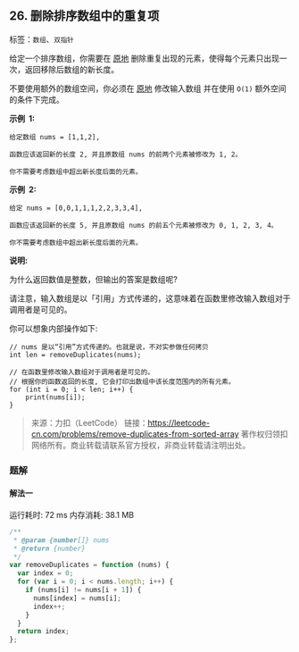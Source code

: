 ## 26. 删除排序数组中的重复项

标签：`数组`、`双指针`

给定一个排序数组，你需要在 [原地][1] 删除重复出现的元素，使得每个元素只出现一次，返回移除后数组的新长度。

不要使用额外的数组空间，你必须在 [原地][1] 修改输入数组 并在使用 `O(1)` 额外空间的条件下完成。

**示例  1:**

```
给定数组 nums = [1,1,2],

函数应该返回新的长度 2, 并且原数组 nums 的前两个元素被修改为 1, 2。

你不需要考虑数组中超出新长度后面的元素。
```

**示例  2:**

```
给定 nums = [0,0,1,1,1,2,2,3,3,4],

函数应该返回新的长度 5, 并且原数组 nums 的前五个元素被修改为 0, 1, 2, 3, 4。

你不需要考虑数组中超出新长度后面的元素。
```

**说明:**

为什么返回数值是整数，但输出的答案是数组呢?

请注意，输入数组是以「引用」方式传递的，这意味着在函数里修改输入数组对于调用者是可见的。

你可以想象内部操作如下:

```
// nums 是以“引用”方式传递的。也就是说，不对实参做任何拷贝
int len = removeDuplicates(nums);

// 在函数里修改输入数组对于调用者是可见的。
// 根据你的函数返回的长度, 它会打印出数组中该长度范围内的所有元素。
for (int i = 0; i < len; i++) {
    print(nums[i]);
}
```

> 来源：力扣（LeetCode）
> 链接：https://leetcode-cn.com/problems/remove-duplicates-from-sorted-array
> 著作权归领扣网络所有。商业转载请联系官方授权，非商业转载请注明出处。

### 题解

#### 解法一

运行耗时: 72 ms 内存消耗: 38.1 MB

```javascript
/**
 * @param {number[]} nums
 * @return {number}
 */
var removeDuplicates = function (nums) {
  var index = 0;
  for (var i = 0; i < nums.length; i++) {
    if (nums[i] != nums[i + 1]) {
      nums[index] = nums[i];
      index++;
    }
  }
  return index;
};
```

[1]: https://baike.baidu.com/item/%E5%8E%9F%E5%9C%B0%E7%AE%97%E6%B3%95
